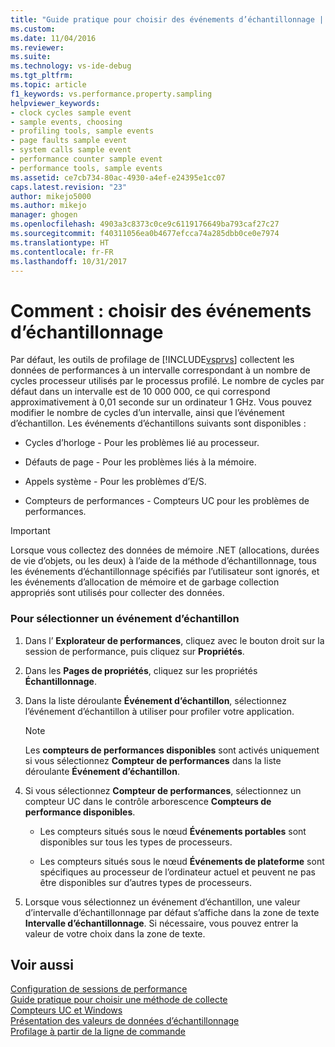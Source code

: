 ```yaml
---
title: "Guide pratique pour choisir des événements d’échantillonnage | Microsoft Docs"
ms.custom: 
ms.date: 11/04/2016
ms.reviewer: 
ms.suite: 
ms.technology: vs-ide-debug
ms.tgt_pltfrm: 
ms.topic: article
f1_keywords: vs.performance.property.sampling
helpviewer_keywords:
- clock cycles sample event
- sample events, choosing
- profiling tools, sample events
- page faults sample event
- system calls sample event
- performance counter sample event
- performance tools, sample events
ms.assetid: ce7cb734-80ac-4930-a4ef-e24395e1cc07
caps.latest.revision: "23"
author: mikejo5000
ms.author: mikejo
manager: ghogen
ms.openlocfilehash: 4903a3c8373c0ce9c6119176649ba793caf27c27
ms.sourcegitcommit: f40311056ea0b4677efcca74a285dbb0ce0e7974
ms.translationtype: HT
ms.contentlocale: fr-FR
ms.lasthandoff: 10/31/2017
---
```

# <a name="how-to-choose-sampling-events"></a>Comment : choisir des événements d’échantillonnage
Par défaut, les outils de profilage de [!INCLUDE[vsprvs](../code-quality/includes/vsprvs_md.md)] collectent les données de performances à un intervalle correspondant à un nombre de cycles processeur utilisés par le processus profilé. Le nombre de cycles par défaut dans un intervalle est de 10 000 000, ce qui correspond approximativement à 0,01 seconde sur un ordinateur 1 GHz. Vous pouvez modifier le nombre de cycles d’un intervalle, ainsi que l’événement d’échantillon. Les événements d’échantillons suivants sont disponibles :  
  
-   Cycles d’horloge - Pour les problèmes lié au processeur.  
  
-   Défauts de page - Pour les problèmes liés à la mémoire.  
  
-   Appels système - Pour les problèmes d’E/S.  
  
-   Compteurs de performances - Compteurs UC pour les problèmes de performances.  
  
> [!IMPORTANT]
>  Lorsque vous collectez des données de mémoire .NET (allocations, durées de vie d’objets, ou les deux) à l’aide de la méthode d’échantillonnage, tous les événements d’échantillonnage spécifiés par l’utilisateur sont ignorés, et les événements d’allocation de mémoire et de garbage collection appropriés sont utilisés pour collecter des données.  
  
### <a name="to-select-a-sample-event"></a>Pour sélectionner un événement d’échantillon  
  
1.  Dans l’ **Explorateur de performances**, cliquez avec le bouton droit sur la session de performance, puis cliquez sur **Propriétés**.  
  
2.  Dans les **Pages de propriétés**, cliquez sur les propriétés **Échantillonnage**.  
  
3.  Dans la liste déroulante **Événement d’échantillon**, sélectionnez l’événement d’échantillon à utiliser pour profiler votre application.  
  
    > [!NOTE]
    >  Les **compteurs de performances disponibles** sont activés uniquement si vous sélectionnez **Compteur de performances** dans la liste déroulante **Événement d’échantillon**.  
  
4.  Si vous sélectionnez **Compteur de performances**, sélectionnez un compteur UC dans le contrôle arborescence **Compteurs de performance disponibles**.  
  
    -   Les compteurs situés sous le nœud **Événements portables** sont disponibles sur tous les types de processeurs.  
  
    -   Les compteurs situés sous le nœud **Événements de plateforme** sont spécifiques au processeur de l’ordinateur actuel et peuvent ne pas être disponibles sur d’autres types de processeurs.  
  
5.  Lorsque vous sélectionnez un événement d’échantillon, une valeur d’intervalle d’échantillonnage par défaut s’affiche dans la zone de texte **Intervalle d’échantillonnage**. Si nécessaire, vous pouvez entrer la valeur de votre choix dans la zone de texte.  
  
## <a name="see-also"></a>Voir aussi  
 [Configuration de sessions de performance](../profiling/configuring-performance-sessions.md)   
 [Guide pratique pour choisir une méthode de collecte](../profiling/how-to-choose-collection-methods.md)   
 [Compteurs UC et Windows](../profiling/cpu-and-windows-counters.md)   
 [Présentation des valeurs de données d’échantillonnage](../profiling/understanding-sampling-data-values.md)   
 [Profilage à partir de la ligne de commande](../profiling/using-the-profiling-tools-from-the-command-line.md)